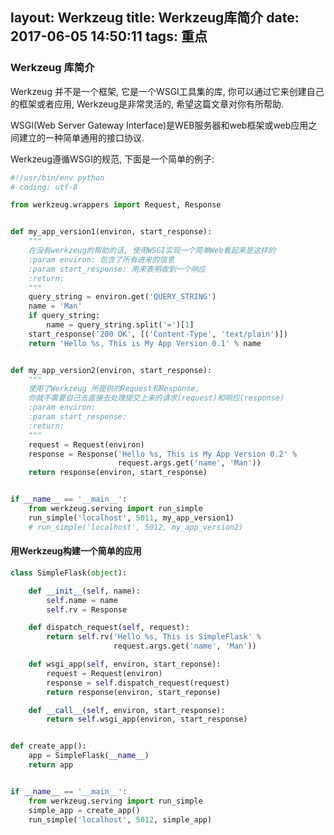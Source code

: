 layout: Werkzeug
title: Werkzeug库简介
date: 2017-06-05 14:50:11
tags: 重点
---

### Werkzeug 库简介

Werkzeug 并不是一个框架, 它是一个WSGI工具集的库, 你可以通过它来创建自己的框架或者应用, Werkzeug是非常灵活的, 希望这篇文章对你有所帮助.

WSGI(Web Server Gateway Interface)是WEB服务器和web框架或web应用之间建立的一种简单通用的接口协议.

Werkzeug遵循WSGI的规范, 下面是一个简单的例子:
```python
#!/usr/bin/env python
# coding: utf-8

from werkzeug.wrappers import Request, Response


def my_app_version1(environ, start_response):
    """
    在没有werkzeug的帮助的话, 使用WSGI实现一个简单Web看起来是这样的
    :param environ: 包含了所有进来的信息
    :param start_response: 用来表明收到一个响应
    :return:
    """
    query_string = environ.get('QUERY_STRING')
    name = 'Man'
    if query_string:
        name = query_string.split('=')[1]
    start_response('200 OK', [('Content-Type', 'text/plain')])
    return 'Hello %s, This is My App Version 0.1' % name


def my_app_version2(environ, start_response):
    """
    使用了Werkzeug 所提供的Request和Response, 
    你就不需要自己去直接去处理提交上来的请求(request)和响应(response)
    :param environ:
    :param start_response:
    :return:
    """
    request = Request(environ)
    response = Response('Hello %s, This is My App Version 0.2' %
                        request.args.get('name', 'Man'))
    return response(environ, start_response)


if __name__ == '__main__':
    from werkzeug.serving import run_simple
    run_simple('localhost', 5011, my_app_version1)
    # run_simple('localhost', 5012, my_app_version2)
```

#### 用Werkzeug构建一个简单的应用

```python
class SimpleFlask(object):

    def __init__(self, name):
        self.name = name
        self.rv = Response

    def dispatch_request(self, request):
        return self.rv('Hello %s, This is SimpleFlask' %
                       request.args.get('name', 'Man'))

    def wsgi_app(self, environ, start_reponse):
        request = Request(environ)
        response = self.dispatch_request(request)
        return response(environ, start_reponse)

    def __call__(self, environ, start_response):
        return self.wsgi_app(environ, start_response)


def create_app():
    app = SimpleFlask(__name__)
    return app


if __name__ == '__main__':
    from werkzeug.serving import run_simple
    simple_app = create_app()
    run_simple('localhost', 5012, simple_app)
```